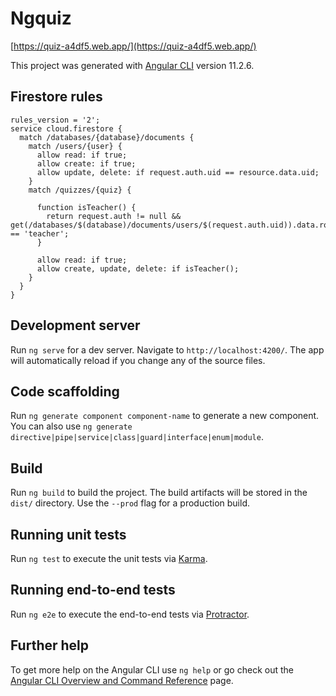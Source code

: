 # Ngquiz

[https://quiz-a4df5.web.app/](https://quiz-a4df5.web.app/)

This project was generated with [Angular CLI](https://github.com/angular/angular-cli) version 11.2.6.

## Firestore rules

```
rules_version = '2';
service cloud.firestore {
  match /databases/{database}/documents {
    match /users/{user} {
      allow read: if true;
      allow create: if true;
      allow update, delete: if request.auth.uid == resource.data.uid;
    }
    match /quizzes/{quiz} {
    	
      function isTeacher() {
      	return request.auth != null && get(/databases/$(database)/documents/users/$(request.auth.uid)).data.role == 'teacher';
      }
    
      allow read: if true;
      allow create, update, delete: if isTeacher();
    }
  }
}
```

## Development server

Run `ng serve` for a dev server. Navigate to `http://localhost:4200/`. The app will automatically reload if you change any of the source files.

## Code scaffolding

Run `ng generate component component-name` to generate a new component. You can also use `ng generate directive|pipe|service|class|guard|interface|enum|module`.

## Build

Run `ng build` to build the project. The build artifacts will be stored in the `dist/` directory. Use the `--prod` flag for a production build.

## Running unit tests

Run `ng test` to execute the unit tests via [Karma](https://karma-runner.github.io).

## Running end-to-end tests

Run `ng e2e` to execute the end-to-end tests via [Protractor](http://www.protractortest.org/).

## Further help

To get more help on the Angular CLI use `ng help` or go check out the [Angular CLI Overview and Command Reference](https://angular.io/cli) page.
